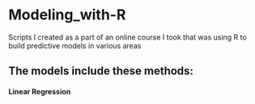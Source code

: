 # Modeling_with-R
Scripts I created as a part of an online course I took that was using R to build predictive models in various areas

## The models include these methods:

#### Linear Regression
